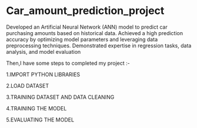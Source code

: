 # Car_amount_prediction_project
Developed an Artificial Neural Network (ANN) model to predict car purchasing amounts based on historical data. Achieved a high prediction accuracy by optimizing model parameters and leveraging data preprocessing techniques. Demonstrated expertise in regression tasks, data analysis, and model evaluation

Then,I have some steps to completed my project :-


1.IMPORT PYTHON LIBRARIES

2.LOAD DATASET

3.TRAINING DATASET AND DATA CLEANING

4.TRAINING THE MODEL

5.EVALUATING THE MODEL
